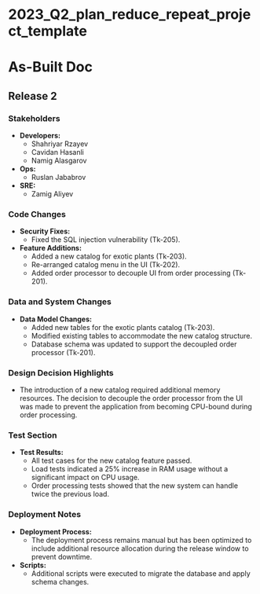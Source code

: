 # 2023_Q2_plan_reduce_repeat_project_template

# As-Built Doc
## Release 2

### Stakeholders
- **Developers:**
  - Shahriyar Rzayev
  - Cavidan Hasanli
  - Namig Alasgarov
- **Ops:**
  - Ruslan Jababrov
- **SRE:**
  - Zamig Aliyev

### Code Changes
- **Security Fixes:**
  - Fixed the SQL injection vulnerability (Tk-205).
- **Feature Additions:**
  - Added a new catalog for exotic plants (Tk-203).
  - Re-arranged catalog menu in the UI (Tk-202).
  - Added order processor to decouple UI from order processing (Tk-201).

### Data and System Changes
- **Data Model Changes:**
  - Added new tables for the exotic plants catalog (Tk-203).
  - Modified existing tables to accommodate the new catalog structure.
  - Database schema was updated to support the decoupled order processor (Tk-201).

### Design Decision Highlights
- The introduction of a new catalog required additional memory resources. The decision to decouple the order processor from the UI was made to prevent the application from becoming CPU-bound during order processing.

### Test Section
- **Test Results:**
  - All test cases for the new catalog feature passed.
  - Load tests indicated a 25% increase in RAM usage without a significant impact on CPU usage.
  - Order processing tests showed that the new system can handle twice the previous load.

### Deployment Notes
- **Deployment Process:**
  - The deployment process remains manual but has been optimized to include additional resource allocation during the release window to prevent downtime.
- **Scripts:**
  - Additional scripts were executed to migrate the database and apply schema changes.
